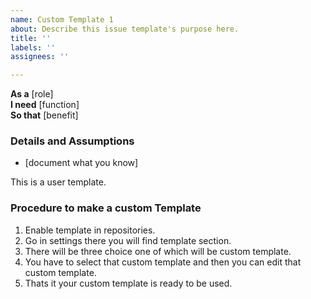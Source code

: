 ```yaml
---
name: Custom Template 1
about: Describe this issue template's purpose here.
title: ''
labels: ''
assignees: ''

---
```


**As a** [role]  
 **I need** [function]  
 **So that** [benefit]  
   
 ### Details and Assumptions
 * [document what you know]
   
This is a user template. 

### Procedure to make a custom Template 
1. Enable template in repositories. 
2. Go in settings there you will find template section.
3. There will be three choice one of which will be custom template.
4. You have to select that custom template and then you can edit that custom template.
5. Thats it your custom template is ready to be used.
